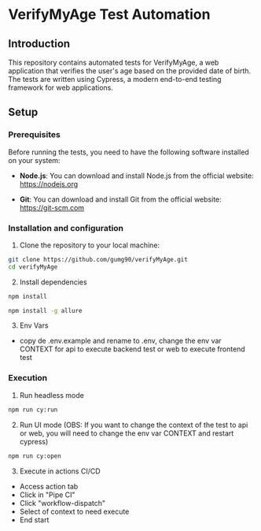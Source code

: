 # VerifyMyAge Test Automation

## Introduction

This repository contains automated tests for VerifyMyAge, a web application that verifies the user's age based on the provided date of birth. The tests are written using Cypress, a modern end-to-end testing framework for web applications.

## Setup

### Prerequisites

Before running the tests, you need to have the following software installed on your system:

- **Node.js**: You can download and install Node.js from the official website: https://nodejs.org

- **Git**: You can download and install Git from the official website: https://git-scm.com

### Installation and configuration

1. Clone the repository to your local machine:

```bash
git clone https://github.com/gumg90/verifyMyAge.git
cd verifyMyAge
```
2.  Install dependencies
```bash
npm install
```
```bash
npm install -g allure
```
3. Env Vars
- copy de .env.example and rename to .env, change the env var CONTEXT for api to execute backend test or web to execute frontend test

### Execution

1.  Run headless mode
```bash
npm run cy:run
```
2.  Run UI mode (OBS: If you want to change the context of the test to api or web, you will need to change the env var CONTEXT and restart cypress)
```bash
npm run cy:open
```
3. Execute in actions CI/CD
 - Access action tab
 - Click in "Pipe CI"
 - Click "workflow-dispatch"
 - Select of context to need execute
 - End start


